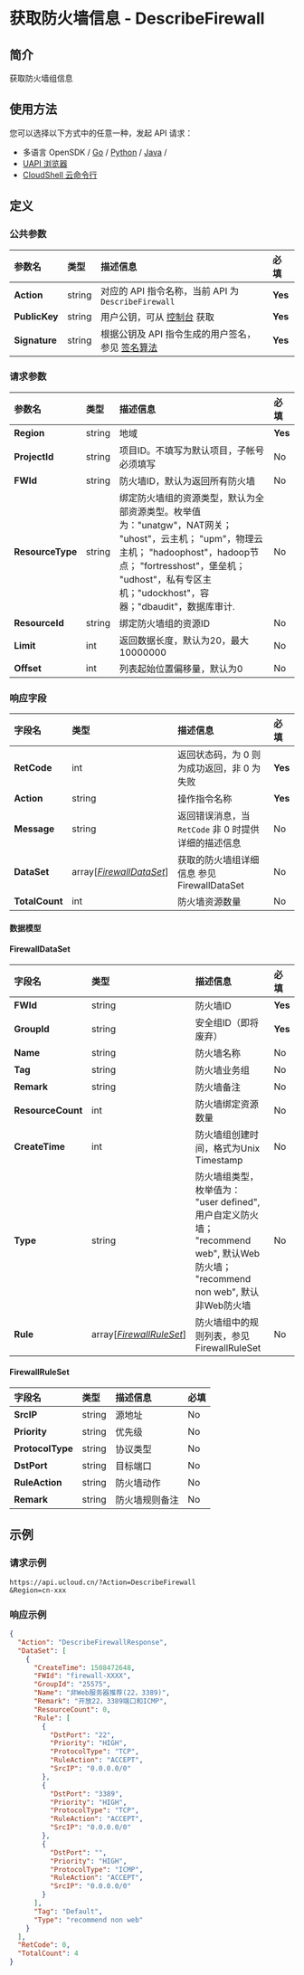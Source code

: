 # 获取防火墙信息 - DescribeFirewall

## 简介

获取防火墙组信息






## 使用方法

您可以选择以下方式中的任意一种，发起 API 请求：
- 多语言 OpenSDK / [Go](https://github.com/ucloud/ucloud-sdk-go) / [Python](https://github.com/ucloud/ucloud-sdk-python3) / [Java](https://github.com/ucloud/ucloud-sdk-java) /
- [UAPI 浏览器](https://console.ucloud.cn/uapi/detail?id=DescribeFirewall)
- [CloudShell 云命令行](https://shell.ucloud.cn/)


## 定义

### 公共参数

| 参数名 | 类型 | 描述信息 | 必填 |
|:---|:---|:---|:---|
| **Action**     | string  | 对应的 API 指令名称，当前 API 为 `DescribeFirewall`                        | **Yes** |
| **PublicKey**  | string  | 用户公钥，可从 [控制台](https://console.ucloud.cn/uapi/apikey) 获取                                             | **Yes** |
| **Signature**  | string  | 根据公钥及 API 指令生成的用户签名，参见 [签名算法](api/summary/signature.md)  | **Yes** |

### 请求参数

| 参数名 | 类型 | 描述信息 | 必填 |
|:---|:---|:---|:---|
| **Region** | string | 地域 |**Yes**|
| **ProjectId** | string | 项目ID。不填写为默认项目，子帐号必须填写 |No|
| **FWId** | string | 防火墙ID，默认为返回所有防火墙 |No|
| **ResourceType** | string | 绑定防火墙组的资源类型，默认为全部资源类型。枚举值为："unatgw"，NAT网关； "uhost"，云主机； "upm"，物理云主机； "hadoophost"，hadoop节点； "fortresshost"，堡垒机； "udhost"，私有专区主机；"udockhost"，容器；"dbaudit"，数据库审计. |No|
| **ResourceId** | string | 绑定防火墙组的资源ID |No|
| **Limit** | int | 返回数据长度，默认为20，最大10000000 |No|
| **Offset** | int | 列表起始位置偏移量，默认为0 |No|

### 响应字段

| 字段名 | 类型 | 描述信息 | 必填 |
|:---|:---|:---|:---|
| **RetCode** | int | 返回状态码，为 0 则为成功返回，非 0 为失败 |**Yes**|
| **Action** | string | 操作指令名称 |**Yes**|
| **Message** | string | 返回错误消息，当 `RetCode` 非 0 时提供详细的描述信息 |No|
| **DataSet** | array[[*FirewallDataSet*](#FirewallDataSet)] | 获取的防火墙组详细信息 参见 FirewallDataSet |No|
| **TotalCount** | int | 防火墙资源数量 |No|

#### 数据模型


#### FirewallDataSet

| 字段名 | 类型 | 描述信息 | 必填 |
|:---|:---|:---|:---|
| **FWId** | string | 防火墙ID |**Yes**|
| **GroupId** | string | 安全组ID（即将废弃） |**Yes**|
| **Name** | string | 防火墙名称 |No|
| **Tag** | string | 防火墙业务组 |No|
| **Remark** | string | 防火墙备注 |No|
| **ResourceCount** | int | 防火墙绑定资源数量 |No|
| **CreateTime** | int | 防火墙组创建时间，格式为Unix Timestamp |No|
| **Type** | string | 防火墙组类型，枚举值为： "user defined", 用户自定义防火墙； "recommend web", 默认Web防火墙； "recommend non web", 默认非Web防火墙 |No|
| **Rule** | array[[*FirewallRuleSet*](#FirewallRuleSet)] | 防火墙组中的规则列表，参见 FirewallRuleSet |No|

#### FirewallRuleSet

| 字段名 | 类型 | 描述信息 | 必填 |
|:---|:---|:---|:---|
| **SrcIP** | string | 源地址 |No|
| **Priority** | string | 优先级 |No|
| **ProtocolType** | string | 协议类型 |No|
| **DstPort** | string | 目标端口 |No|
| **RuleAction** | string | 防火墙动作 |No|
| **Remark** | string | 防火墙规则备注 |No|

## 示例

### 请求示例
    
```
https://api.ucloud.cn/?Action=DescribeFirewall
&Region=cn-xxx
```

### 响应示例
    
```json
{
  "Action": "DescribeFirewallResponse",
  "DataSet": [
    {
      "CreateTime": 1508472648,
      "FWId": "firewall-XXXX",
      "GroupId": "25575",
      "Name": "非Web服务器推荐(22，3389)",
      "Remark": "开放22，3389端口和ICMP",
      "ResourceCount": 0,
      "Rule": [
        {
          "DstPort": "22",
          "Priority": "HIGH",
          "ProtocolType": "TCP",
          "RuleAction": "ACCEPT",
          "SrcIP": "0.0.0.0/0"
        },
        {
          "DstPort": "3389",
          "Priority": "HIGH",
          "ProtocolType": "TCP",
          "RuleAction": "ACCEPT",
          "SrcIP": "0.0.0.0/0"
        },
        {
          "DstPort": "",
          "Priority": "HIGH",
          "ProtocolType": "ICMP",
          "RuleAction": "ACCEPT",
          "SrcIP": "0.0.0.0/0"
        }
      ],
      "Tag": "Default",
      "Type": "recommend non web"
    }
  ],
  "RetCode": 0,
  "TotalCount": 4
}
```






